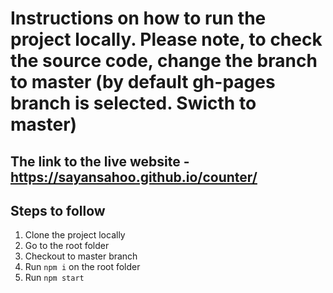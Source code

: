 # Instructions on how to run the project locally. Please note, to check the source code, change the branch to master (by default gh-pages branch is selected. Swicth to master)

## The link to the live website - https://sayansahoo.github.io/counter/
## Steps to follow

1) Clone the project locally 
2) Go to the root folder
3) Checkout to master branch
4) Run `npm i` on the root folder
5) Run `npm start`



